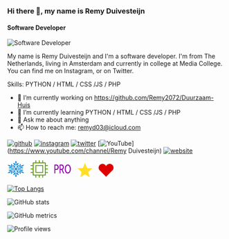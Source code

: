 ### Hi there 👋, my name is Remy Duivesteijn
#### Software Developer
![Software Developer](https://www.google.com/url?sa=i&url=https%3A%2F%2Fgithub.com%2Fkautukkundan%2FAwesome-Profile-README-templates&psig=AOvVaw0o-nmht-CJtQ1F4Ainw_MI&ust=1615043142194000&source=images&cd=vfe&ved=0CAIQjRxqFwoTCID359e2me8CFQAAAAAdAAAAABAD)

My name is Remy Duivesteijn and I'm a software developer. I'm from The Netherlands, living in Amsterdam and currently in college at Media College. You can find me on Instagram, or on Twitter.

Skills: PYTHON / HTML / CSS  /JS / PHP

- 🔭 I’m currently working on https://github.com/Remy2072/Duurzaam-Huis 
- 🌱 I’m currently learning PYTHON / HTML / CSS /JS / PHP 
- 💬 Ask me about anything 
- 📫 How to reach me: remyd03@icloud.com 


[<img src='https://cdn.jsdelivr.net/npm/simple-icons@3.0.1/icons/github.svg' alt='github' height='40'>](https://github.com/Remy2072)  [<img src='https://cdn.jsdelivr.net/npm/simple-icons@3.0.1/icons/instagram.svg' alt='instagram' height='40'>](https://www.instagram.com/Remy2072/)  [<img src='https://cdn.jsdelivr.net/npm/simple-icons@3.0.1/icons/twitter.svg' alt='twitter' height='40'>](https://twitter.com/RemyDuivesteijn)  [<img src='https://cdn.jsdelivr.net/npm/simple-icons@3.0.1/icons/youtube.svg' alt='YouTube' height='40'>](https://www.youtube.com/channel/Remy Duivesteijn)  [<img src='https://cdn.jsdelivr.net/npm/simple-icons@3.0.1/icons/icloud.svg' alt='website' height='40'>](https://30528.hosts1.ma-cloud.nl/portfolio/index.html)  

<a href='https://archiveprogram.github.com/'><img src='https://raw.githubusercontent.com/acervenky/animated-github-badges/master/assets/acbadge.gif' width='40' height='40'></a> <a href='https://docs.github.com/en/developers'><img src='https://raw.githubusercontent.com/acervenky/animated-github-badges/master/assets/devbadge.gif' width='40' height='40'></a> <a href='https://github.com/pricing'><img src='https://raw.githubusercontent.com/acervenky/animated-github-badges/master/assets/pro.gif' width='40' height='40'></a> <a href='https://stars.github.com/'><img src='https://raw.githubusercontent.com/acervenky/animated-github-badges/master/assets/starbadge.gif' width='35' height='35'></a> <a href='https://docs.github.com/en/github/supporting-the-open-source-community-with-github-sponsors'><img src='https://raw.githubusercontent.com/acervenky/animated-github-badges/master/assets/sponsorbadge.gif' width='35' height='35'></a> 

[![Top Langs](https://github-readme-stats.vercel.app/api/top-langs/?username=Remy2072)](https://github.com/anuraghazra/github-readme-stats)

![GitHub stats](https://github-readme-stats.vercel.app/api?username=Remy2072&show_icons=true)  

![GitHub metrics](https://metrics.lecoq.io/Remy2072)  

![Profile views](https://gpvc.arturio.dev/Remy2072)  
